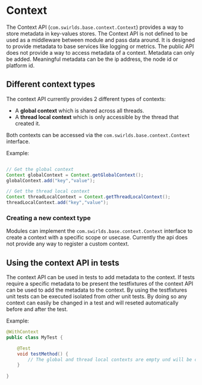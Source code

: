 # Context

The Context API (`com.swirlds.base.context.Context`) provides a way to store metadata in key-values stores. The Context
API is not defined to be used as a middleware between module and pass data around. It is designed to provide metadata to
base services like logging or metrics. The public API does not provide a way to access metadata of a context. Metadata
can only be added. Meaningful metadata can be the ip address, the node id or platform id.

## Different context types

The context API currently provides 2 different types of contexts:

- A **global context** which is shared across all threads.
- A **thread local context** which is only accessible by the thread that created it.

Both contexts can be accessed via the `com.swirlds.base.context.Context` interface.

Example:

[@formatter:off]: # (disable the code formatter for this section)

```java

// Get the global context
Context globalContext = Context.getGlobalContext();
globalContext.add("key","value");

// Get the thread local context
Context threadLocalContext = Context.getThreadLocalContext();
threadLocalContext.add("key","value");
```
[@formatter:on]: # (enable the code formatter for this section)

### Creating a new context type

Modules can implement the `com.swirlds.base.context.Context` interface to create a context with a specific scope or
usecase. Currently the api does not provide any way to register a custom context.

## Using the context API in tests

The context API can be used in tests to add metadata to the context. If tests require a specific metadata to be present
the testfixtures of the context API can be used to add the metadata to the context. By using the testfixtures unit tests
can be executed isolated from other unit tests. By doing so any context can easily be changed in a test and will
reseted automatically before and after the test.

Example:

[@formatter:off]: # (disable the code formatter for this section)

```java
@WithContext
public class MyTest {

    @Test
    void testMethod() {
        // The global and thread local contexts are empty und will be cleared after the test
    }
    
}
```
[@formatter:on]: # (enable the code formatter for this section)
